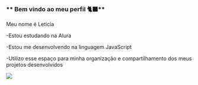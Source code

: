 ### ** Bem vindo ao meu perfil 🐈‍⬛**

Meu nome é Leticia
  
-Estou estudando na Alura

-Estou me desenvolvendo na linguagem JavaScript

-Utilizo esse espaço para minha organização e compartilhamento dos meus projetos desenvolvidos

![ ](https://tenor.com/pt-BR/view/bug-gif-8825545)
